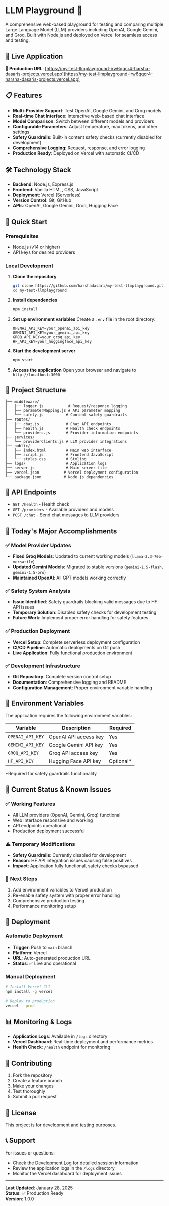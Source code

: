 # LLM Playground 🚀

A comprehensive web-based playground for testing and comparing multiple Large Language Model (LLM) providers including OpenAI, Google Gemini, and Groq. Built with Node.js and deployed on Vercel for seamless access and testing.

## 🌟 **Live Application**

**🔗 Production URL**: [https://my-test-llmplayground-irw6qqcr4-harsha-dasaris-projects.vercel.app](https://my-test-llmplayground-irw6qqcr4-harsha-dasaris-projects.vercel.app)

## 📋 **Features**

- **Multi-Provider Support**: Test OpenAI, Google Gemini, and Groq models
- **Real-time Chat Interface**: Interactive web-based chat interface
- **Model Comparison**: Switch between different models and providers
- **Configurable Parameters**: Adjust temperature, max tokens, and other settings
- **Safety Guardrails**: Built-in content safety checks (currently disabled for development)
- **Comprehensive Logging**: Request, response, and error logging
- **Production Ready**: Deployed on Vercel with automatic CI/CD

## 🛠 **Technology Stack**

- **Backend**: Node.js, Express.js
- **Frontend**: Vanilla HTML, CSS, JavaScript
- **Deployment**: Vercel (Serverless)
- **Version Control**: Git, GitHub
- **APIs**: OpenAI, Google Gemini, Groq, Hugging Face

## 🚀 **Quick Start**

### Prerequisites
- Node.js (v14 or higher)
- API keys for desired providers

### Local Development

1. **Clone the repository**
   ```bash
   git clone https://github.com/harshadasari/my-test-llmplayground.git
   cd my-test-llmplayground
   ```

2. **Install dependencies**
   ```bash
   npm install
   ```

3. **Set up environment variables**
   Create a `.env` file in the root directory:
   ```env
   OPENAI_API_KEY=your_openai_api_key
   GEMINI_API_KEY=your_gemini_api_key
   GROQ_API_KEY=your_groq_api_key
   HF_API_KEY=your_huggingface_api_key
   ```

4. **Start the development server**
   ```bash
   npm start
   ```

5. **Access the application**
   Open your browser and navigate to `http://localhost:3000`

## 📁 **Project Structure**

```
├── middleware/
│   ├── logger.js           # Request/response logging
│   ├── parameterMapping.js # API parameter mapping
│   └── safety.js          # Content safety guardrails
├── routes/
│   ├── chat.js            # Chat API endpoints
│   ├── health.js          # Health check endpoints
│   └── providers.js       # Provider information endpoints
├── services/
│   └── providerClients.js # LLM provider integrations
├── public/
│   ├── index.html         # Main web interface
│   ├── script.js          # Frontend JavaScript
│   └── styles.css         # Styling
├── logs/                  # Application logs
├── server.js              # Main server file
├── vercel.json           # Vercel deployment configuration
└── package.json          # Node.js dependencies
```

## 🔧 **API Endpoints**

- `GET /health` - Health check
- `GET /providers` - Available providers and models
- `POST /chat` - Send chat messages to LLM providers

## 🎯 **Today's Major Accomplishments**

### ✅ **Model Provider Updates**
- **Fixed Groq Models**: Updated to current working models (`llama-3.3-70b-versatile`)
- **Updated Gemini Models**: Migrated to stable versions (`gemini-1.5-flash`, `gemini-1.5-pro`)
- **Maintained OpenAI**: All GPT models working correctly

### ✅ **Safety System Analysis**
- **Issue Identified**: Safety guardrails blocking valid messages due to HF API issues
- **Temporary Solution**: Disabled safety checks for development testing
- **Future Work**: Implement proper error handling for safety features

### ✅ **Production Deployment**
- **Vercel Setup**: Complete serverless deployment configuration
- **CI/CD Pipeline**: Automatic deployments on Git push
- **Live Application**: Fully functional production environment

### ✅ **Development Infrastructure**
- **Git Repository**: Complete version control setup
- **Documentation**: Comprehensive logging and README
- **Configuration Management**: Proper environment variable handling

## 🔐 **Environment Variables**

The application requires the following environment variables:

| Variable | Description | Required |
|----------|-------------|----------|
| `OPENAI_API_KEY` | OpenAI API access key | Yes |
| `GEMINI_API_KEY` | Google Gemini API key | Yes |
| `GROQ_API_KEY` | Groq API access key | Yes |
| `HF_API_KEY` | Hugging Face API key | Optional* |

*Required for safety guardrails functionality

## 🚨 **Current Status & Known Issues**

### ✅ **Working Features**
- All LLM providers (OpenAI, Gemini, Groq) functional
- Web interface responsive and working
- API endpoints operational
- Production deployment successful

### ⚠️ **Temporary Modifications**
- **Safety Guardrails**: Currently disabled for development
- **Reason**: HF API integration issues causing false positives
- **Impact**: Application fully functional, safety checks bypassed

### 🔄 **Next Steps**
1. Add environment variables to Vercel production
2. Re-enable safety system with proper error handling
3. Comprehensive production testing
4. Performance monitoring setup

## 🚀 **Deployment**

### Automatic Deployment
- **Trigger**: Push to `main` branch
- **Platform**: Vercel
- **URL**: Auto-generated production URL
- **Status**: ✅ Live and operational

### Manual Deployment
```bash
# Install Vercel CLI
npm install -g vercel

# Deploy to production
vercel --prod
```

## 📊 **Monitoring & Logs**

- **Application Logs**: Available in `/logs` directory
- **Vercel Dashboard**: Real-time deployment and performance metrics
- **Health Check**: `/health` endpoint for monitoring

## 🤝 **Contributing**

1. Fork the repository
2. Create a feature branch
3. Make your changes
4. Test thoroughly
5. Submit a pull request

## 📝 **License**

This project is for development and testing purposes.

## 📞 **Support**

For issues or questions:
- Check the [Development Log](./DEVELOPMENT_LOG.md) for detailed session information
- Review the application logs in the `/logs` directory
- Monitor the Vercel dashboard for deployment issues

---

**Last Updated**: January 28, 2025  
**Status**: ✅ Production Ready  
**Version**: 1.0.0